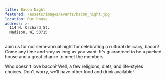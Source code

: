 ```yaml
---
title: Bacon Night
featured: /assets/images/events/bacon_night.jpg
location: Our house
address: >-
  114 N. Orchard St.
  Madison, WI 53715
---
```


Join us for our semi-annual night for celebrating a cultural delicacy, bacon! Come any time and stay as long as you want. It's guaranteed to be a packed house and a great chance to meet the members.
<!-- More -->
Who doesn't love bacon‽ Well, a few religions, diets, and life-styles choices. Don't worry, we'll have other food and drink available!
